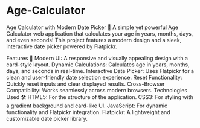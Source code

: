 # Age-Calculator
Age Calculator with Modern Date Picker 🎉
A simple yet powerful Age Calculator web application that calculates your age in years, months, days, and even seconds! This project features a modern design and a sleek, interactive date picker powered by Flatpickr.

Features 🚀
Modern UI: A responsive and visually appealing design with a card-style layout.
Dynamic Calculations: Calculates age in years, months, days, and seconds in real-time.
Interactive Date Picker: Uses Flatpickr for a clean and user-friendly date selection experience.
Reset Functionality: Quickly reset inputs and clear displayed results.
Cross-Browser Compatibility: Works seamlessly across modern browsers.
Technologies Used 🛠️
HTML5: For the structure of the application.
CSS3: For styling with a gradient background and card-like UI.
JavaScript: For dynamic functionality and Flatpickr integration.
Flatpickr: A lightweight and customizable date picker library.
